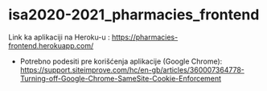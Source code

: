 # isa2020-2021_pharmacies_frontend

Link ka aplikaciji na Heroku-u : https://pharmacies-frontend.herokuapp.com/
  - Potrebno podesiti pre korišćenja aplikacije (Google Chrome): https://support.siteimprove.com/hc/en-gb/articles/360007364778-Turning-off-Google-Chrome-SameSite-Cookie-Enforcement
